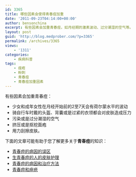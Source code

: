 ```yaml
---
id: 3365
title: 哪些因素会使得青春痘加重
date: '2011-09-23T04:14:00+00:00'
author: bensonchina
excerpt: 有些因素会加重青春痘，如月经期的激素波动、过分潮湿的空气等。
layout: post
guid: 'http://blog.medprober.com/?p=3365'
permalink: /archives/3365
views:
    - '1311'
categories:
    - 疾病科普
tags:
    - 痤疮
    - 粉刺
    - 青春痘
    - 青春痘加重因素
---
```


有些因素会加重青春痘：

- 少女和成年女性在月经开始前的2至7天会有荷尔蒙水平的波动
- 骑自行车时戴的头盔、背囊或是过紧的衣领都会对皮肤造成压力
- 污染或是过分潮湿的空气
- 挤压或是抠挖面疱
- 用力刮擦皮肤。

下面的文章可能有助于您了解更多关于**青春痘**的知识：

- [青春痘的病因的误区](../%e9%9d%92%e6%98%a5%e7%97%98%e7%9a%84%e7%97%85%e5%9b%a0%e7%9a%84%e8%af%af%e5%8c%ba.html "青春痘的病因的误区")
- [生青春痘的人的皮肤护理](../acne-skin-care.html "生青春痘的人的皮肤护理")
- [青春痘的病因和治疗方法](../%e9%9d%92%e6%98%a5%e7%97%98%e7%9a%84%e7%97%85%e5%9b%a0%e5%92%8c%e6%b2%bb%e7%96%97%e6%96%b9%e6%b3%95.html "青春痘的病因和治疗方法")
- [青春痘和痤疮](../acne.html "青春痘和痤疮")